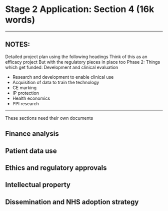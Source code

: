 # Stage 2 Application: Section 4 (16k words)
---
## NOTES:
Detailed project plan using the following headings
Think of this as an efficacy project
But with the regulatory pieces in place too
Phase 2: Things which get funded: Development and clinical evaluation
- Research and development to enable clinical use
- Acquisition of data to train the technology
- CE marking
- IP protection
- Health economics
- PPI research

---
These sections need their own documents

## Finance analysis
## Patient data use
## Ethics and regulatory approvals
## Intellectual property
## Dissemination and NHS adoption strategy






